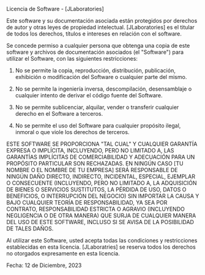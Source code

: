 Licencia de Software - [JLaboratories]

Este software y su documentación asociada están protegidos por derechos de autor y otras leyes de propiedad intelectual. [JLaboratories] es el titular de todos los derechos, títulos e intereses en relación con el software.

Se concede permiso a cualquier persona que obtenga una copia de este software y archivos de documentación asociados (el "Software") para utilizar el Software, con las siguientes restricciones:

1. No se permite la copia, reproducción, distribución, publicación, exhibición o modificación del Software o cualquier parte del mismo.

2. No se permite la ingeniería inversa, descompilación, desensamblaje o cualquier intento de derivar el código fuente del Software.

3. No se permite sublicenciar, alquilar, vender o transferir cualquier derecho en el Software a terceros.

4. No se permite el uso del Software para cualquier propósito ilegal, inmoral o que viole los derechos de terceros.

ESTE SOFTWARE SE PROPORCIONA "TAL CUAL" Y CUALQUIER GARANTÍA EXPRESA O IMPLÍCITA, INCLUYENDO, PERO NO LIMITADO A, LAS GARANTÍAS IMPLÍCITAS DE COMERCIABILIDAD Y ADECUACIÓN PARA UN PROPÓSITO PARTICULAR SON RECHAZADAS. EN NINGÚN CASO [TU NOMBRE O EL NOMBRE DE TU EMPRESA] SERÁ RESPONSABLE DE NINGÚN DAÑO DIRECTO, INDIRECTO, INCIDENTAL, ESPECIAL, EJEMPLAR O CONSECUENTE (INCLUYENDO, PERO NO LIMITADO A, LA ADQUISICIÓN DE BIENES O SERVICIOS SUSTITUTOS, LA PÉRDIDA DE USO, DATOS O BENEFICIOS, O INTERRUPCIÓN DEL NEGOCIO) SIN IMPORTAR LA CAUSA Y BAJO CUALQUIER TEORÍA DE RESPONSABILIDAD, YA SEA POR CONTRATO, RESPONSABILIDAD ESTRICTA O AGRAVIO (INCLUYENDO NEGLIGENCIA O DE OTRA MANERA) QUE SURJA DE CUALQUIER MANERA DEL USO DE ESTE SOFTWARE, INCLUSO SI SE AVISA DE LA POSIBILIDAD DE TALES DAÑOS.

Al utilizar este Software, usted acepta todas las condiciones y restricciones establecidas en esta licencia. [JLaboratries] se reserva todos los derechos no otorgados expresamente en esta licencia.

Fecha: 12 de Diciembre, 2023


